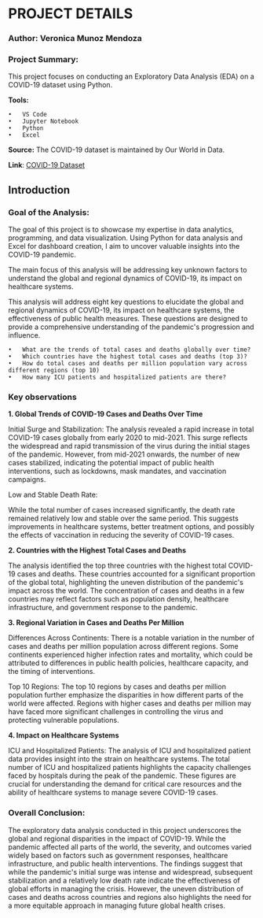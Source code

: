 # PROJECT DETAILS

### Author: Veronica Munoz Mendoza

### Project Summary: 
This project focuses on conducting an Exploratory Data Analysis (EDA) on a COVID-19 dataset using Python.

**Tools:**

	•	VS Code
	•	Jupyter Notebook
	•	Python
	•	Excel

**Source:** The COVID-19 dataset is maintained by Our World in Data.

**Link**: [COVID-19 Dataset](https://github.com/owid/covid-19-data/tree/master/public/data)



## Introduction

### Goal of the Analysis: 

The goal of this project is to showcase my expertise in data analytics, programming, and data visualization. Using Python for data analysis and Excel for dashboard creation, I aim to uncover valuable insights into the COVID-19 pandemic.

The main focus of this analysis will be addressing key unknown factors to understand the global and regional dynamics of COVID-19, its impact on healthcare systems.

This analysis will address eight key questions to elucidate the global and regional dynamics of COVID-19, its impact on healthcare systems, the effectiveness of public health measures. These questions are designed to provide a comprehensive understanding of the pandemic's progression and influence.


	•	What are the trends of total cases and deaths globally over time?
	•	Which countries have the highest total cases and deaths (top 3)?
	•	How do total cases and deaths per million population vary across different regions (top 10)
	•	How many ICU patients and hospitalized patients are there?

### Key observations

**1. Global Trends of COVID-19 Cases and Deaths Over Time**

Initial Surge and Stabilization:
The analysis revealed a rapid increase in total COVID-19 cases globally from early 2020 to mid-2021. This surge reflects the widespread and rapid transmission of the virus during the initial stages of the pandemic. However, from mid-2021 onwards, the number of new cases stabilized, indicating the potential impact of public health interventions, such as lockdowns, mask mandates, and vaccination campaigns.

Low and Stable Death Rate:

While the total number of cases increased significantly, the death rate remained relatively low and stable over the same period. This suggests improvements in healthcare systems, better treatment options, and possibly the effects of vaccination in reducing the severity of COVID-19 cases.

**2. Countries with the Highest Total Cases and Deaths**

The analysis identified the top three countries with the highest total COVID-19 cases and deaths. These countries accounted for a significant proportion of the global total, highlighting the uneven distribution of the pandemic's impact across the world. The concentration of cases and deaths in a few countries may reflect factors such as population density, healthcare infrastructure, and government response to the pandemic.

**3. Regional Variation in Cases and Deaths Per Million**

Differences Across Continents:
There is a notable variation in the number of cases and deaths per million population across different regions. Some continents experienced higher infection rates and mortality, which could be attributed to differences in public health policies, healthcare capacity, and the timing of interventions.

Top 10 Regions:
The top 10 regions by cases and deaths per million population further emphasize the disparities in how different parts of the world were affected. Regions with higher cases and deaths per million may have faced more significant challenges in controlling the virus and protecting vulnerable populations.

**4. Impact on Healthcare Systems**

ICU and Hospitalized Patients: 
The analysis of ICU and hospitalized patient data provides insight into the strain on healthcare systems. The total number of ICU and hospitalized patients highlights the capacity challenges faced by hospitals during the peak of the pandemic. These figures are crucial for understanding the demand for critical care resources and the ability of healthcare systems to manage severe COVID-19 cases.


### Overall Conclusion:
The exploratory data analysis conducted in this project underscores the global and regional disparities in the impact of COVID-19. While the pandemic affected all parts of the world, the severity, and outcomes varied widely based on factors such as government responses, healthcare infrastructure, and public health interventions. The findings suggest that while the pandemic's initial surge was intense and widespread, subsequent stabilization and a relatively low death rate indicate the effectiveness of global efforts in managing the crisis. However, the uneven distribution of cases and deaths across countries and regions also highlights the need for a more equitable approach in managing future global health crises.























